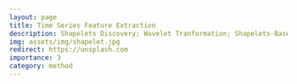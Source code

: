```yaml
---
layout: page
title: Time Series Feature Extraction
description: Shapelets Discovery; Wavelet Tranformation; Shapelets-Based Classfication; Shaplets Extraction
img: assets/img/shapelet.jpg
redirect: https://unsplash.com
importance: 3
category: method
---
```

